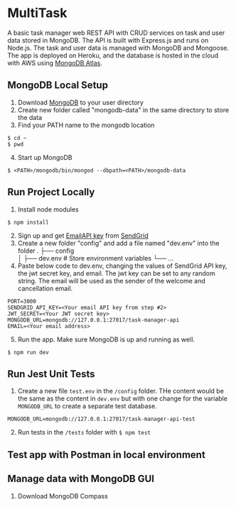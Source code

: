 # MultiTask
A basic task manager web REST API with CRUD services on task and user data stored in MongoDB. The API is built with Express.js and runs on Node.js. The task and user data is managed with MongoDB and Mongoose.
The app is deployed on Heroku, and the database is hosted in the cloud with AWS using [MongoDB Atlas](https://www.mongodb.com/cloud/atlas).

## MongoDB Local Setup
1. Download [MongoDB](https://www.mongodb.com/download-center/community) to your user directory
2. Create new folder called "mongodb-data" in the same directory to store the data
3. Find your PATH name to the mongodb location
```
$ cd ~
$ pwd
```
4. Start up MongoDB
```
$ <PATH>/mongodb/bin/mongod --dbpath=<PATH>/mongodb-data
```

## Run Project Locally
1. Install node modules
```
$ npm install
```
2. Sign up and get [EmailAPI key](https://app.sendgrid.com/guide/integrate/langs/nodejs) from [SendGrid](https://signup.sendgrid.com/)
3. Create a new folder "config" and add a file named "dev.env" into the folder
    .
    ├── config                    
    │   ├── dev.env                 # Store environment variables
    └── ...
4. Paste below code to dev.env, changing the values of SendGrid API key, the jwt secret key, and email. The jwt key can be set to any random string. The email will be used as the sender of the welcome and cancellation email.
```
PORT=3000
SENDGRID_API_KEY=<Your email API key from step #2>
JWT_SECRET=<Your JWT secret key>
MONGODB_URL=mongodb://127.0.0.1:27017/task-manager-api
EMAIL=<Your email address>
```
5. Run the app. Make sure MongoDB is up and running as well.
```
$ npm run dev
```

## Run Jest Unit Tests
1. Create a new file `test.env` in the `/config` folder. THe content would be the same as the content in `dev.env` but with one change for the variable `MONGODB_URL` to create a separate test database.
```
MONGODB_URL=mongodb://127.0.0.1:27017/task-manager-api-test
```
2. Run tests in the `/tests` folder with `$ npm test`

## Test app with Postman in local environment


## Manage data with MongoDB GUI
1. Download MongoDB Compass
